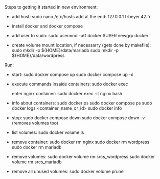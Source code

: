 Steps to getting it started in new environment:

- add host:
    sudo nano /etc/hosts
        add at the end: 127.0.0.1   frbeyer.42.fr

- install docker and docker compose

- add user to sudo:
    sudo usermod -aG docker $USER
    newgrp docker

- create volume mount location, if necessarry (gets done by makefile):
    sudo mkdir -p ${HOME}/data/mariadb
    sudo mkdir -p ${HOME}/data/wordpress

Run:

- start: 
    sudo docker compose up
    sudo docker compose up -d

- execute commands insaide containers:
    sudo docker exec

    enter nginx container: sudo docker exec -it nginx bash

- info about containers:
    sudo docker ps
    sudo docker compose ps
    sudo docker logs <container_name_or_id>
    sudo docker info

- stop: 
    sudo docker compose down
    sudo docker compose down -v (removes volumes too)

- list volumes: 
    sudo docker volume ls

- remove container:
    sudo docker rm nginx
    sudo docker rm wordpress
    sudo docker rm mariadb

- remove volumes:
    sudo docker volume rm srcs_wordpress
    sudo docker volume rm srcs_mariadb

- remove all unused volumes:
    sudo docker volume prune